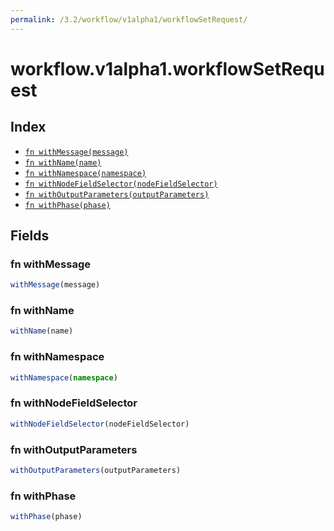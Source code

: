 ```yaml
---
permalink: /3.2/workflow/v1alpha1/workflowSetRequest/
---
```


# workflow.v1alpha1.workflowSetRequest



## Index

* [`fn withMessage(message)`](#fn-withmessage)
* [`fn withName(name)`](#fn-withname)
* [`fn withNamespace(namespace)`](#fn-withnamespace)
* [`fn withNodeFieldSelector(nodeFieldSelector)`](#fn-withnodefieldselector)
* [`fn withOutputParameters(outputParameters)`](#fn-withoutputparameters)
* [`fn withPhase(phase)`](#fn-withphase)

## Fields

### fn withMessage

```ts
withMessage(message)
```



### fn withName

```ts
withName(name)
```



### fn withNamespace

```ts
withNamespace(namespace)
```



### fn withNodeFieldSelector

```ts
withNodeFieldSelector(nodeFieldSelector)
```



### fn withOutputParameters

```ts
withOutputParameters(outputParameters)
```



### fn withPhase

```ts
withPhase(phase)
```

